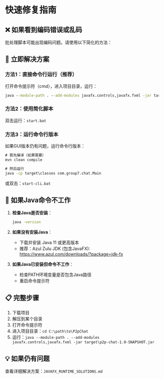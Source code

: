 # 快速修复指南

## ❌ 如果看到编码错误或乱码

批处理脚本可能出现编码问题。请使用以下简化的方法：

## 🚀 立即解决方案

### 方法1：直接命令行运行（推荐）

打开命令提示符（cmd），进入项目目录，运行：

```cmd
java --module-path . --add-modules javafx.controls,javafx.fxml -jar target\p2p-chat-1.0-SNAPSHOT.jar
```

### 方法2：使用简化脚本

双击运行：`start.bat`

### 方法3：运行命令行版本

如果GUI版本仍有问题，运行命令行版本：

```cmd
# 首先编译（如果需要）
mvn clean compile

# 然后运行
java -cp target\classes com.group7.chat.Main
```

或双击：`start-cli.bat`

## 🔧 如果Java命令不工作

1. **检查Java是否安装**：
   ```cmd
   java -version
   ```

2. **如果没有安装Java**：
   - 下载并安装 Java 11 或更高版本
   - 推荐：Azul Zulu JDK (包含JavaFX): https://www.azul.com/downloads/?package=jdk-fx

3. **如果Java已安装但命令不工作**：
   - 检查PATH环境变量是否包含Java路径
   - 重启命令提示符

## 📋 完整步骤

1. 下载项目
2. 解压到某个目录
3. 打开命令提示符
4. 进入项目目录：`cd C:\path\to\P2pChat`
5. 运行：`java --module-path . --add-modules javafx.controls,javafx.fxml -jar target\p2p-chat-1.0-SNAPSHOT.jar`

## 💡 如果仍有问题

查看详细解决方案：`JAVAFX_RUNTIME_SOLUTIONS.md`

